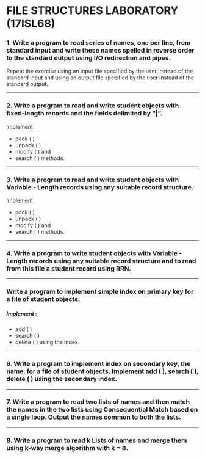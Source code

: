 # FILE STRUCTURES LABORATORY  (17ISL68)

### 1. Write a program to read series of names, one per line, from standard input and write these names spelled in reverse order to the standard output using I/O redirection and pipes.
Repeat the exercise using an input file specified by the user instead of the
standard input and using an output file specified by the user instead of the standard
output.
***
### 2. Write a program to read and write student objects with fixed-length records and the fields delimited by “|”.
Implement
* pack ( )
* unpack ( )
* modify ( ) and
* search ( )
methods.
***
### 3. Write a program to read and write student objects with Variable - Length records using any suitable record structure.
Implement
* pack ( )
* unpack ( )
* modify ( ) and
* search ( ) methods.
***
### 4. Write a program to write student objects with Variable - Length records using any suitable record structure and to read from this file a student record using RRN.
***
### Write a program to implement simple index on primary key for a file of student objects.
##### Implement :
* add ( )
* search ( )
* delete ( ) using the index.
***
### 6. Write a program to implement index on secondary key, the name, for a file of student objects. Implement add ( ), search ( ), delete ( ) using the secondary index.
***
### 7. Write a program to read two lists of names and then match the names in the two lists using Consequential Match based on a single loop. Output the names common to both the lists.
***
### 8. Write a program to read k Lists of names and merge them using k-way merge algorithm with k = 8.
